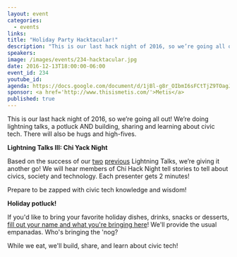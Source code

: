 ```yaml
---
layout: event
categories: 
  - events
links:
title: "Holiday Party Hacktacular!"
description: "This is our last hack night of 2016, so we’re going all out! We’re doing lightning talks, a potluck AND building, sharing and learning about civic tech. There will also be hugs and high-fives. Prepare to eat yummy food be zapped with civic tech knowledge and wisdom!"
speakers:
image: /images/events/234-hacktacular.jpg
date: 2016-12-13T18:00:00-06:00
event_id: 234
youtube_id: 
agenda: https://docs.google.com/document/d/1jBl-g8r_OIbmI6sFCtTjZ9TOagJk2OYIZ-yB7U20tX4/edit#
sponsor: <a href='http://www.thisismetis.com/'>Metis</a>
published: true
---
```


This is our last hack night of 2016, so we’re going all out! We’re doing lightning talks, a potluck AND building, sharing and learning about civic tech. There will also be hugs and high-fives.

**Lightning Talks III: Chi Yack Night**

Based on the success of our [two](https://chihacknight.org/blog/2016/04/15/tales-from-200.html) [previous](https://chihacknight.org/blog/2016/07/21/lightning-talks-part-deux.html) Lightning Talks, we’re giving it another go! We will hear members of Chi Hack Night tell stories to tell about civics, society and technology. Each presenter gets 2 minutes!

Prepare to be zapped with civic tech knowledge and wisdom!

**Holiday potluck!**

If you'd like to bring your favorite holiday dishes, drinks, snacks or desserts, [fill out your name and what you're bringing here](https://docs.google.com/spreadsheets/d/1ism_8uFPMQKGNPOHzc6pHBsweOygr2z9tj9cjQJx1DU/edit#gid=0)! We'll provide the usual empanadas. Who's bringing the 'nog?

While we eat, we'll build, share, and learn about civic tech!